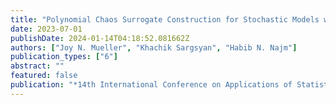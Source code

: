 ```yaml
---
title: "Polynomial Chaos Surrogate Construction for Stochastic Models with Parametric Uncertainty"
date: 2023-07-01
publishDate: 2024-01-14T04:18:52.081662Z
authors: ["Joy N. Mueller", "Khachik Sargsyan", "Habib N. Najm"]
publication_types: ["6"]
abstract: ""
featured: false
publication: "*14th International Conference on Applications of Statistics and Probability in Civil Engineering (ICASP14), Dublin, Ireland*"
---
```


